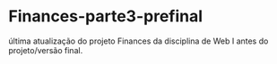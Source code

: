 # Finances-parte3-prefinal
última atualização do projeto Finances da disciplina de Web I antes do projeto/versão final.
